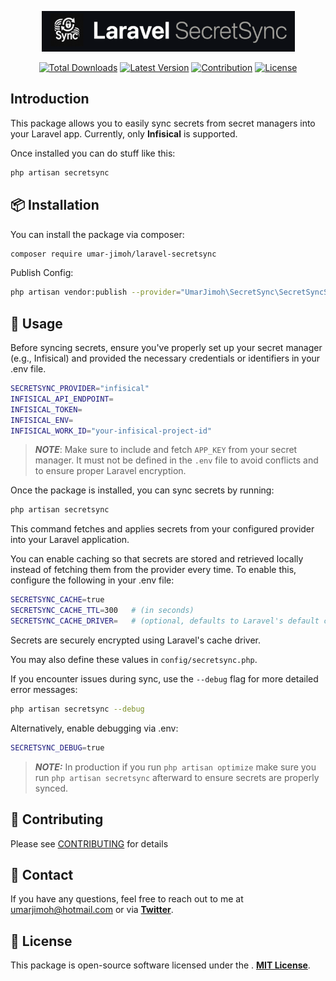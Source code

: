 <p align="center">
<img src="./docs/secretsync.png" height="65" alt="SecretSync Logo">
<p align="center">
        <a href="https://packagist.org/packages/umar-jimoh/laravel-secretsync"><img alt="Total Downloads" src="https://img.shields.io/packagist/dt/umar-jimoh/laravel-secretsync"></a>
        <a href="https://packagist.org/packages/umar-jimoh/laravel-secretsync"><img alt="Latest Version" src="https://img.shields.io/packagist/v/umar-jimoh/laravel-secretsync"></a>
        <a href="https://packagist.org/packages/umar-jimoh/laravel-secretsync"><img alt="Contribution" src="https://img.shields.io/badge/contributions-welcome-brightgreen.svg"></a>
        <a href="https://packagist.org/packages/umar-jimoh/laravel-secretsync"><img alt="License" src="https://img.shields.io/packagist/l/umar-jimoh/laravel-secretsync"></a>
    </p>
</p>

## Introduction
This package allows you to easily sync secrets from secret managers into your Laravel app. Currently, only <strong>Infisical</strong> is supported.

Once installed you can do stuff like this:
``` bash
php artisan secretsync
```
## 📦 Installation
You can install the package via composer:
```bash
composer require umar-jimoh/laravel-secretsync
```
Publish Config:
```bash
php artisan vendor:publish --provider="UmarJimoh\SecretSync\SecretSyncServiceProvider" --tag=config
```

## 🧪 Usage
Before syncing secrets, ensure you've properly set up your secret manager (e.g., Infisical) and provided the necessary credentials or identifiers in your .env file.
```bash
SECRETSYNC_PROVIDER="infisical"
INFISICAL_API_ENDPOINT=
INFISICAL_TOKEN=
INFISICAL_ENV=
INFISICAL_WORK_ID="your-infisical-project-id"
```

>**_NOTE_**: Make sure to include and fetch `APP_KEY` from your secret manager. It must not be defined in the `.env` file to avoid conflicts and to ensure proper Laravel encryption.

Once the package is installed, you can sync secrets by running:
```bash
php artisan secretsync
``` 
This command fetches and applies secrets from your configured provider into your Laravel application.

You can enable caching so that secrets are stored and retrieved locally instead of fetching them from the provider every time. To enable this, configure the following in your .env file:
```bash
SECRETSYNC_CACHE=true
SECRETSYNC_CACHE_TTL=300   # (in seconds)
SECRETSYNC_CACHE_DRIVER=   # (optional, defaults to Laravel's default cache driver)
```
Secrets are securely encrypted using Laravel's cache driver.

You may also define these values in `config/secretsync.php`.


If you encounter issues during sync, use the `--debug` flag for more detailed error messages:
```bash
php artisan secretsync --debug
```
Alternatively, enable debugging via .env:
```bash
SECRETSYNC_DEBUG=true
```

> **_NOTE:_** In production if you run `php artisan optimize` make sure you run `php artisan secretsync` afterward to ensure secrets are properly synced. 

## 🤝 Contributing
Please see [CONTRIBUTING](https://github.com/Umar-Jimoh/laravel-secretsync/blob/main/CONTRIBUTE.md) for details

## 📧 Contact
If you have any questions, feel free to reach out to me at umarjimoh@hotmail.com or via **[Twitter](https://x.com/umarjimoh_dev)**.



## 🔗 License
This package is open-source software licensed under the . **[MIT License](https://github.com/Umar-Jimoh/laravel-secretsync/blob/main/LICENSE)**.

